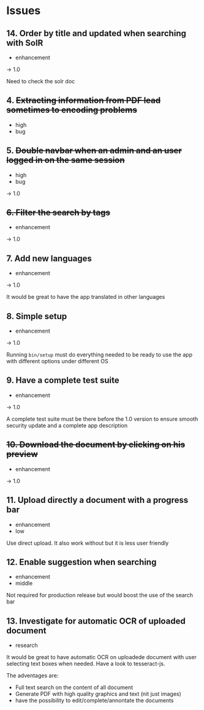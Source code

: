 # Issues

## 14. Order by title and updated when searching with SolR

* enhancement

-> 1.0

Need to check the solr doc

## 4. ~~Extracting information from PDF lead sometimes to encoding problems~~

* high
* bug

## 5. ~~Double navbar when an admin and an user logged in on the same session~~

* high
* bug

-> 1.0

## ~~6. Filter the search by tags~~

* enhancement

-> 1.0

## 7. Add new languages

* enhancement

-> 1.0

It would be great to have the app translated in other languages

## 8. Simple setup

* enhancement

-> 1.0

Running `bin/setup` must do everything needed to be ready to use the
app with different options under different OS

## 9. Have a complete test suite

* enhancement

-> 1.0

A complete test suite must be there before the 1.0 version to ensure
smooth security update and a complete app description

## ~~10. Download the document by clicking on his preview~~

* enhancement

-> 1.0

## 11. Upload directly a document with a progress bar

* enhancement
* low

Use direct upload. It also work without but it is less user friendly

## 12. Enable suggestion when searching

* enhancement
* middle

Not required for production release but would boost the use of the search bar

## 13. Investigate for automatic OCR of uploaded document

* research

It would be great to have automatic OCR on uploadede document with user
selecting text boxes when needed. Have a look to tesseract-js.

The adventages are:

* Full text search on the content of all document
* Generate PDF with high quality graphics and text (nit just images)
* have the possibility to edit/complete/annontate the documents
